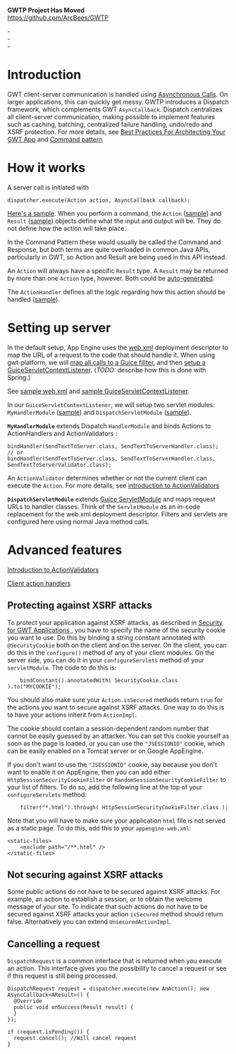 **GWTP Project Has Moved** <br />
https://github.com/ArcBees/GWTP

-<br />
-<br />
-<br />



# Introduction #
GWT client-server communication is handled using [Asynchronous Calls](http://code.google.com/webtoolkit/doc/latest/DevGuideServerCommunication.html#DevGuideGettingUsedToAsyncCalls). On larger applications, this can quickly get messy. GWTP introduces a Dispatch framework, which complements GWT `AsyncCallback`. Dispatch centralizes all client-server communication, making possible to implement features such as caching, batching, centralized failure handling, undo/redo and XSRF protection. For more details, see [Best Practices For Architecting Your GWT App](http://code.google.com/events/io/2009/sessions/GoogleWebToolkitBestPractices.html) and [Command pattern](http://en.wikipedia.org/wiki/Command_pattern)

# How it works #
A server call is initiated with
```
dispatcher.execute(Action action, AsyncCallback callback);
```

[Here's a sample](http://code.google.com/p/gwt-platform/source/browse/gwtp-samples/gwtp-sample-basic/src/main/java/com/gwtplatform/samples/basic/client/ResponsePresenter.java). When you perform a command, the `Action` ([sample](http://code.google.com/p/gwt-platform/source/browse/gwtp-samples/gwtp-sample-basic/src/main/java/com/gwtplatform/samples/basic/shared/SendTextToServer.java)) and `Result` ([sample](http://code.google.com/p/gwt-platform/source/browse/gwtp-samples/gwtp-sample-basic/src/main/java/com/gwtplatform/samples/basic/shared/SendTextToServerResult.java)) objects define what the input and output will be. They do not define _how_ the action will take place.

In the Command Pattern these would usually be called the Command and Response, but both terms are quite overloaded in common Java APIs, particularly in GWT, so Action and Result are being used in this API instead.

An `Action` will always have a specific `Result` type. A `Result` may be returned by more than one `Action` type, however. Both could be [auto-generated](BoilerplateGeneration#Generate_Action_and_Result.md).

The `ActionHandler` defines all the logic regarding how this action should be handled  ([sample](http://code.google.com/p/gwt-platform/source/browse/gwtp-samples/gwtp-sample-basic/src/main/java/com/gwtplatform/samples/basic/server/SendTextToServerHandler.java)).


# Setting up server #

In the default setup, App Engine uses the [web.xml](http://code.google.com/appengine/docs/java/config/webxml.html) deployment descriptor to map the URL of a request to the code that should handle it. When using gwt-platform, we will [map all calls to a Guice fillter](http://code.google.com/p/google-guice/wiki/Servlets), and then [setup a GuiceServletContextListener](http://code.google.com/p/google-guice/wiki/ServletModule). (_TODO:_ describe how this is done with Spring.)

See [sample web.xml](http://code.google.com/p/gwt-platform/source/browse/gwtp-samples/gwtp-sample-basic/src/main/webapp/WEB-INF/web.xml) and [sample GuiceServletContextListener](http://code.google.com/p/gwt-platform/source/browse/gwtp-samples/gwtp-sample-basic/src/main/java/com/gwtplatform/samples/basic/server/MyGuiceServletContextListener.java).

In our `GuiceServletContextListener`, we will setup two servlet modules: `MyHandlerModule` ([sample](http://code.google.com/p/gwt-platform/source/browse/gwtp-samples/gwtp-sample-basic/src/main/java/com/gwtplatform/samples/basic/server/ServerModule.java)) and `DispatchServletModule` ([sample](http://code.google.com/p/gwt-platform/source/browse/gwtp-samples/gwtp-sample-basic/src/main/java/com/gwtplatform/samples/basic/server/DispatchServletModule.java)).

**`MyHandlerModule`**  extends Dispatch `HandlerModule` and binds Actions to ActionHandlers and ActionValidators :
```
bindHandler(SendTextToServer.class, SendTextToServerHandler.class);
// or
bindHandler(SendTextToServer.class, SendTextToServerHandler.class, SendTextToServerValidator.class);
```

An `ActionValidator` determines whether or not the current client can execute the `Action`. For more details, see [introduction to ActionValidators](IntroductionActionValidator.md)

**`DispatchServletModule`** extends [Guice ServletModule](http://google-guice.googlecode.com/svn/trunk/javadoc/com/google/inject/servlet/ServletModule.html) and maps request URLs to handler classes. Think of the `ServletModule` as an in-code replacement for the web.xml deployment descriptor. Filters and servlets are configured here using normal Java method calls.


# Advanced features #

[Introduction to ActionValidators](IntroductionActionValidator.md)

[Client action handlers](ClientActionHandlers.md)


## Protecting against XSRF attacks ##

To protect your application against XSRF attacks, as described in <a href='https://developers.google.com/web-toolkit/articles/security_for_gwt_applications'>Security for GWT Applications </a>, you have to specify the name of the security cookie you want to use. Do this by binding a string constant annotated with `@SecurityCookie` both on the client and on the server. On the client, you can do this in the `configure()` method of any of your client modules. On the server side, you can do it in your `configureServlets` method of your `servletModule`. The code to do this is:
```
    bindConstant().annotatedWith( SecurityCookie.class ).to("MYCOOKIE");
```

You should also make sure your `Action.isSecured` methods return `true` for the actions you want to secure against XSRF attacks. One way to do this is to have your actions inherit from `ActionImpl`.

The cookie should contain a session-dependent random number that cannot be easily guessed by an attacker. You can set this cookie yourself as soon as the page is loaded, or you can use the `"JSESSIONID"` cookie, which can be easily enabled on a Tomcat server or on Google AppEngine.

If you don't want to use the `"JSESSIONID"` cookie, say because you don't want to enable it on AppEngine, then you can add either `HttpSessionSecurityCookieFilter` or `RandomSessionSecurityCookieFilter` to your list of filters. To do so, add the following line at the top of your `configureServlets` method:
```
    filter("*.html").through( HttpSessionSecurityCookieFilter.class );
```
Note that you will have to make sure your application `html` file is not served as a static page. To do this, add this to your `appengine-web.xml`:
```
<static-files>
    <exclude path="/**.html" />
</static-files>
```

## Not securing against XSRF attacks ##

Some public actions do not have to be secured against XSRF attacks. For example, an action to establish a session, or to obtain the welcome message of your site. To indicate that such actions do not have to be secured against XSRF attacks your action `isSecured` method should return false. Alternatively you can extend `UnsecuredActionImpl`.

## Cancelling a request ##
`DispatchRequest` is a common interface that is returned when you execute an action. This interface gives you the possibility to cancel a request or see if this request is still being processed.

```
DispatchRequest request = dispatcher.execute(new AnAction(); new AsyncCallback<AResult>() {
  @Override
  public void onSuccess(Result result) {        
  }
});

if (request.isPending()) {
  request.cancel(); //Will cancel request
}
```